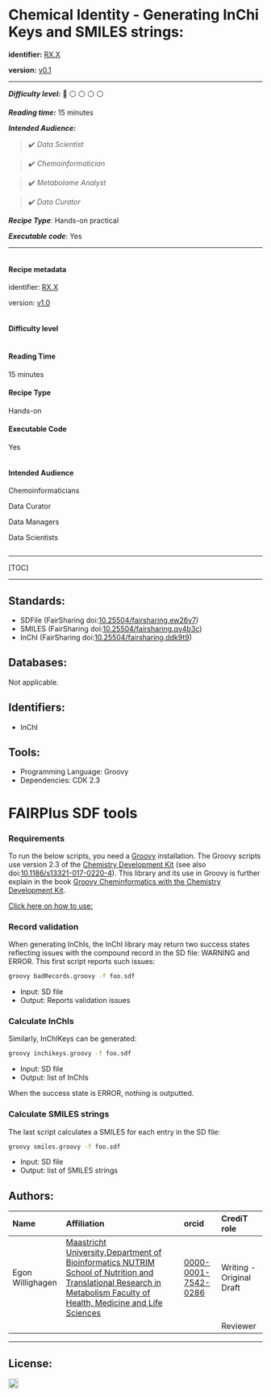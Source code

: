 # Chemical Identity - Generating InChi Keys and SMILES strings:

**identifier:** [RX.X](RX.X)

**version:** [v0.1](v0.1)
___

**_Difficulty level:_**  :triangular_flag_on_post: :white_circle: :white_circle: :white_circle: :white_circle:

**_Reading time:_** 15 minutes

**_Intended Audience:_** 

> :heavy_check_mark: *Data Scientist*

> :heavy_check_mark: *Chemoinformatician*

> :heavy_check_mark: *Metabolome Analyst*

> :heavy_check_mark: *Data Curator*


**_Recipe Type_**: Hands-on practical

**_Executable code_**: Yes


___


<div class="row">

  <div class="column">
    <div class="card">
      <div class="container">
        <i class="fa fa-qrcode fa-2x" style="color:#7e0038;"></i>
        <h4><b>Recipe metadata</b></h4>
        <p> identifier: <a href="">RX.X</a> </p>
        <p> version: <a href="">v1.0</a> </p>
      </div>
    </div>
  </div>
  <div class="column">
    <div class="card">
      <div class="container">
        <i class="fa fa-fire fa-2x" style="color:#7e0038;"></i>
        <h4><b>Difficulty level</b></h4>
        <i class="fa fa-fire fa-lg" style="color:#7e0038;"></i>
        <i class="fa fa-fire fa-lg" style="color:#7e0038;"></i>
        <i class="fa fa-fire fa-lg" style="color:lightgrey"></i>
        <i class="fa fa-fire fa-lg" style="color:lightgrey"></i>
        <i class="fa fa-fire fa-lg" style="color:lightgrey"></i>
  <!--       <p><span data-v-013baba1="" title="" class=""><svg data-v-013baba1="" viewBox="0 0 16 16" width="1em" height="1em" focusable="false" role="img" alt="icon" xmlns="http://www.w3.org/2000/svg" fill="currentColor" class="bi-bar-chart-fill b-icon bi medium-level"><g data-v-013baba1=""><rect width="4" height="5" x="1" y="10" rx="1"></rect><rect width="4" height="9" x="6" y="6" rx="1"></rect><rect width="4" height="14" x="11" y="1" rx="1"></rect></g></svg> Medium </span></p> -->
      </div>
    </div>
  </div>  
  <div class="column">
    <div class="card">
      <div class="container">
        <i class="fa fa-clock-o fa-2x" style="color:#7e0038;"></i>
        <h4><b>Reading Time</b></h4>
        <p><i class="fa fa-clock-o fa-lg" style="color:#7e0038;"></i> 15 minutes</p>
        <h4><b>Recipe Type</b></h4>
        <p><i class="fa fa-laptop fa-lg" style="color:#7e0038;"></i> Hands-on</p>
        <h4><b>Executable Code</b></h4>
        <p><i class="fa fa-play-circle fa-lg" style="color:#7e0038;"></i> Yes</p>
      </div>
    </div>
  </div>
  <div class="column">
    <div class="card">
      <div class="container">
        <i class="fa fa-group fa-2x" style="color:#7e0038;"></i>
        <h4><b>Intended Audience</b></h4>
        <p> <i class="fa fa-flask fa-lg" style="color:#7e0038;"></i> Chemoinformaticians </p>
        <p> <i class="fa fa-diamond fa-lg" style="color:#7e0038;"></i> Data Curator</p>
        <p> <i class="fa fa-database fa-lg" style="color:#7e0038;"></i> Data Managers </p>
        <p> <i class="fa fa-wrench fa-lg" style="color:#7e0038;"></i> Data Scientists </p>
      </div>
    </div>
  </div>
</div>

___

[TOC]

___

## Standards:

* SDFile (FairSharing doi:[10.25504/fairsharing.ew26v7](https://doi.org/10.25504/fairsharing.ew26v7))
* SMILES (FairSharing doi:[10.25504/fairsharing.qv4b3c](https://doi.org/10.25504/fairsharing.qv4b3c))
* InChI (FairSharing doi:[10.25504/fairsharing.ddk9t9](https://doi.org/10.25504/fairsharing.ddk9t9))

## Databases:

Not applicable.

## Identifiers:

* InChI

## Tools:

* Programming Language: Groovy
* Dependencies: CDK 2.3
# FAIRPlus SDF tools

### Requirements

To run the below scripts, you need a [Groovy](https://groovy.apache.org/download.html) installation.
The Groovy scripts use version 2.3 of the [Chemistry Development Kit](https://cdk.github.io/)
(see also doi:[10.1186/s13321-017-0220-4](https://doi.org/10.1186/s13321-017-0220-4)).
This library and its use in Groovy is further explain in
the book [Groovy Cheminformatics with the Chemistry Development Kit](https://egonw.github.io/cdkbook/).


[Click here on how to use:](https://github.com/FAIRplus/fairplus-sdf)

### Record validation

When generating InChIs, the InChI library may return two success states reflecting issues with
the compound record in the SD file: WARNING and ERROR. This first script reports such issues:

```bash
groovy badRecords.groovy -f foo.sdf
```

* Input: SD file
* Output: Reports validation issues


### Calculate InChls

Similarly, InChIKeys can be generated:

```bash
groovy inchikeys.groovy -f foo.sdf
```

* Input: SD file
* Output: list of InChIs

When the success state is ERROR, nothing is outputted.

### Calculate SMILES strings

The last script calculates a SMILES for each entry in the SD file:

```bash
groovy smiles.groovy -f foo.sdf
```

* Input: SD file
* Output: list of SMILES strings



## Authors:

| Name | Affiliation  | orcid | CrediT role  |
| :------------- | :------------- | :------------- |:------------- |
| Egon Willighagen|  [Maastricht University,Department of Bioinformatics NUTRIM School of Nutrition and Translational Research in Metabolism Faculty of Health, Medicine and Life Sciences](https://www.maastrichtuniversity.nl/egon.willighagen)| [0000-0001-7542-0286](http://orcid.org/0000-0001-7542-0286) | Writing - Original Draft |
|  |   | | Reviewer | 

___


## License:

<a href="https://creativecommons.org/licenses/by/4.0/"><img src="https://mirrors.creativecommons.org/presskit/buttons/80x15/png/by-sa.png" height="20"/></a>


